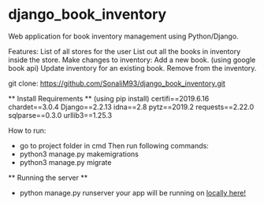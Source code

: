 # django_book_inventory
Web application for book inventory management using Python/Django.

Features:
List of all stores for the user
List out all the books in inventory inside the store.
Make changes to inventory:
Add a new book. (using google book api)
Update inventory for an existing book.
Remove from the inventory.

git clone: https://github.com/SonaliM93/django_book_inventory.git

** Install Requirements ** (using pip install)
certifi==2019.6.16
chardet==3.0.4
Django==2.2.13
idna==2.8
pytz==2019.2
requests==2.22.0
sqlparse==0.3.0
urllib3==1.25.3
  
How to run: 
  * go to project folder in cmd
  Then run following commands:
  * python3 manage.py makemigrations
  * python3 manage.py migrate
  
** Running the server **
 * python manage.py runserver
 your app will be running on  [locally here!](http://127.0.0.1:8000/)
